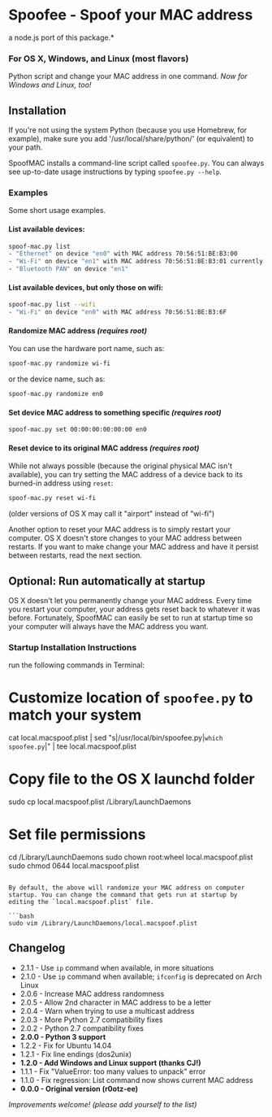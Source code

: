 # Spoofee - Spoof your MAC address

 a node.js port of this package.*

### For OS X, Windows, and Linux (most flavors)

 Python script and change your MAC address
in one command. *Now for Windows and Linux, too!*

## Installation




If you're not using the system Python (because you use Homebrew, for example), make sure you add '/usr/local/share/python/' (or equivalent) to your path.



SpoofMAC installs a command-line script called `spoofee.py`. You can always
see up-to-date usage instructions by typing `spoofee.py --help`.

### Examples

Some short usage examples.

#### List available devices:

```bash
spoof-mac.py list
- "Ethernet" on device "en0" with MAC address 70:56:51:BE:B3:00
- "Wi-Fi" on device "en1" with MAC address 70:56:51:BE:B3:01 currently set to 70:56:51:BE:B3:02
- "Bluetooth PAN" on device "en1"
```

#### List available devices, but only those on wifi:

```bash
spoof-mac.py list --wifi
- "Wi-Fi" on device "en0" with MAC address 70:56:51:BE:B3:6F
```

#### Randomize MAC address *(requires root)*

You can use the hardware port name, such as:

```bash
spoof-mac.py randomize wi-fi
```

or the device name, such as:

```bash
spoof-mac.py randomize en0
```

#### Set device MAC address to something specific *(requires root)*

```bash
spoof-mac.py set 00:00:00:00:00:00 en0
```

#### Reset device to its original MAC address *(requires root)*

While not always possible (because the original physical MAC isn't
available), you can try setting the MAC address of a device back
to its burned-in address using `reset`:

```bash
spoof-mac.py reset wi-fi
```

(older versions of OS X may call it "airport" instead of "wi-fi")

Another option to reset your MAC address is to simply restart your computer.
OS X doesn't store changes to your MAC address between restarts. If you want
to make change your MAC address and have it persist between restarts, read
the next section.


## Optional: Run automatically at startup

OS X doesn't let you permanently change your MAC address. Every time you restart your computer, your address gets reset back to whatever it was before. Fortunately, SpoofMAC can easily be set to run at startup time so your computer will always have the MAC address you want.

### Startup Installation Instructions

 run the following commands in Terminal:


# Customize location of `spoofee.py` to match your system
cat local.macspoof.plist | sed "s|/usr/local/bin/spoofee.py|`which spoofee.py`|" | tee local.macspoof.plist

# Copy file to the OS X launchd folder
sudo cp local.macspoof.plist /Library/LaunchDaemons

# Set file permissions
cd /Library/LaunchDaemons
sudo chown root:wheel local.macspoof.plist
sudo chmod 0644 local.macspoof.plist
```

By default, the above will randomize your MAC address on computer startup. You can change the command that gets run at startup by editing the `local.macspoof.plist` file.

```bash
sudo vim /Library/LaunchDaemons/local.macspoof.plist
```

## Changelog

- 2.1.1 - Use `ip` command when available, in more situations
- 2.1.0 - Use `ip` command when available; `ifconfig` is deprecated on Arch Linux
- 2.0.6 - Increase MAC address randomness
- 2.0.5 - Allow 2nd character in MAC address to be a letter 
- 2.0.4 - Warn when trying to use a multicast address
- 2.0.3 - More Python 2.7 compatibility fixes
- 2.0.2 - Python 2.7 compatibility fixes
- **2.0.0 - Python 3 support**
- 1.2.2 - Fix for Ubuntu 14.04
- 1.2.1 - Fix line endings (dos2unix)
- **1.2.0 - Add Windows and Linux support (thanks CJ!)**
- 1.1.1 - Fix "ValueError: too many values to unpack" error
- 1.1.0 - Fix regression: List command now shows current MAC address
- **0.0.0 - Original version (r0otz-ee)**



*Improvements welcome! (please add yourself to the list)*

